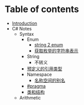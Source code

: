# Table of contents

* [Introduction](README.md)
* C\# Notes
  * Syntax
    * Enum
      * [string 2 enum](c-notes/syntax/enum/string-2-enum.md)
      * [获取枚举的字符串表示](c-notes/syntax/enum/huo-qu-mei-ju-de-zi-fu-chuan-biao-shi.md)
    * String
      * 不转义
    * [预定义的引用类型](c-notes/syntax/yu-ding-yi-de-yin-yong-lei-xing.md)
    * Namespace
      * [名称空间的别名](c-notes/syntax/namespace/ming-cheng-kong-jian-de-bie-ming.md)
    * [\#pragma](c-notes/syntax/pragma.md)
    * [类和结构](c-notes/syntax/lei-he-jie-gou.md)
  * Arithmetic

